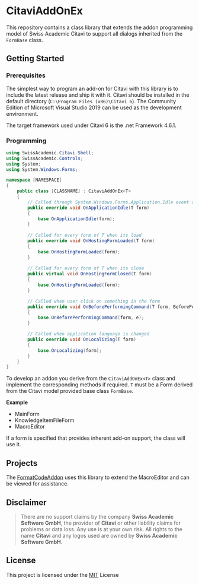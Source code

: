 # CitaviAddOnEx

This repository contains a class library that extends the addon programming model of Swiss Academic Citavi to support all dialogs inherited from the `FormBase` class.

## Getting Started

### Prerequisites

The simplest way to program an add-on for Citavi with this library is to include the latest release and ship it with it. Citavi should be installed in the default directory (`C:\Program Files (x86)\Citavi 6`). The Community Edition of Microsoft Visual Studio 2019 can be used as the development environment. 

The target framework used under Citavi 6 is the .net Framework 4.6.1.

### Programming

```csharp
using SwissAcademic.Citavi.Shell;
using SwissAcademic.Controls;
using System;
using System.Windows.Forms;

namespace [NAMESPACE]
{
    public class [CLASSNAME] : CitaviAddOnEx<T>
    {
        // Called through System.Windows.Forms.Application.Idle event and can used to check if as example button states changed
        public override void OnApplicationIdle(T form)
        {
            base.OnApplicationIdle(form);
        }
       
        // Called for every form of T when its load
        public override void OnHostingFormLoaded(T form)
        {
            base.OnHostingFormLoaded(form);
        }
        
        // Called for every form of T when its close
        public virtual void OnHostingFormClosed(T form) 
        { 
            base.OnHostingFormLoaded(form);
        }

        // Called when user click on something in the form
        public override void OnBeforePerformingCommand(T form, BeforePerformingCommandEventArgs e)
        {
            base.OnBeforePerformingCommand(form, e);
        }

        // Called when application language is changed
        public override void OnLocalizing(T form)
        {
            base.OnLocalizing(form);
        }
    }
}
```

To develop an addon you derive from the `CitaviAddOnEx<T>` class and implement the corresponding methods if required. `T` must be a Form derived from the Citavi model provided base class `FormBase`.

**Example**
- MainForm
- KnowledgeItemFileForm
- MacroEditor

If a form is specified that provides inherent add-on support, the class will use it.

## Projects

The [FormatCodeAddon](https://github.com/lutz/FormatCodeAddon) uses this library to extend the MacroEditor and can be viewed for assistance.

## Disclaimer

>There are no support claims by the company **Swiss Academic Software GmbH**, the provider of **Citavi** or other liability claims for problems or data loss. Any use is at your own risk. All rights to the name **Citavi** and any logos used are owned by **Swiss Academic Software GmbH**.

## License

This project is licensed under the [MIT](LICENSE) License
